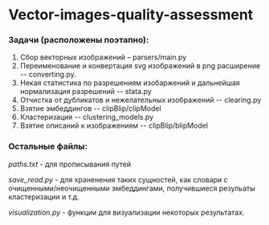 # Vector-images-quality-assessment

### Задачи (расположены поэтапно):
1) Сбор векторных изображений – parsers/main.py
2) Переименование и конвертация svg изображений в png расширение -- converting.py.
3) Некая статистика по разрешениям изобаржений и дальнейшая нормализация разрешений -- stata.py
4) Отчистка от дубликатов и нежелательных изображений -- clearing.py
5) Взятие эмбеддингов -- clipBlip/clipModel
6) Кластеризация -- clustering_models.py
7) Взятие описаний к изображениям -- clipBlip/blipModel

### Остальные файлы:
_paths.txt_ - для прописывания путей

_save_read.py_ - для храненения таких сущностей, как словари с очищенными/неочищенными эмбеддингами, получившиеся резульаты  кластеризации и т.д.

_visualization.py_ - функции для визуализации некоторых результатах.

